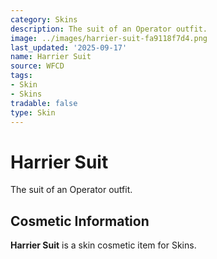 ```yaml
---
category: Skins
description: The suit of an Operator outfit.
image: ../images/harrier-suit-fa9118f7d4.png
last_updated: '2025-09-17'
name: Harrier Suit
source: WFCD
tags:
- Skin
- Skins
tradable: false
type: Skin
---
```


# Harrier Suit

The suit of an Operator outfit.

## Cosmetic Information

**Harrier Suit** is a skin cosmetic item for Skins.

